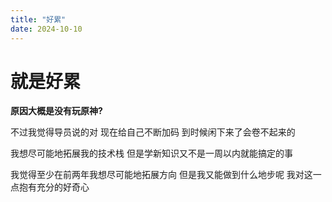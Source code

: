 ```yaml
---
title: "好累"
date: 2024-10-10
---
```

# 就是好累
__原因大概是没有玩原神?__  

不过我觉得导员说的对 现在给自己不断加码 到时候闲下来了会卷不起来的  

我想尽可能地拓展我的技术栈 但是学新知识又不是一周以内就能搞定的事   

我觉得至少在前两年我想尽可能地拓展方向 但是我又能做到什么地步呢 我对这一点抱有充分的好奇心   
